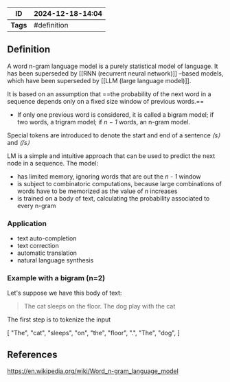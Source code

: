 | ID       | 2024-12-18-14:04 |
| -------- | ---------------- |
| **Tags** | #definition      |
## Definition

A word n-gram language model is a purely statistical model of language.
It has been superseded by [[RNN (recurrent neural network)]] –based models, which have been superseded by [[LLM (large language model)]].

It is based on an assumption that ==the probability of the next word in a sequence depends only on a fixed size window of previous words.==
- If only one previous word is considered, it is called a bigram model; if two words, a trigram model; if *n − 1* words, an n-gram model.

Special tokens are introduced to denote the start and end of a sentence *⟨s⟩* and *⟨/s⟩*

LM is a simple and intuitive approach that can be used to predict the next node in a sequence. The model:
- has limited memory, ignoring words that are out the *n - 1* window
- is subject to combinatoric computations, because large combinations of words have to be memorized  as the value of  *n* increases 
- is trained on a body of text, calculating the probability associated to every n-gram

### Application

- text auto-completion
- text correction
- automatic translation
- natural language synthesis

### Example with a bigram (n=2)

Let's suppose we have this body of text:

> The cat sleeps on the floor. The dog play with the cat

The first step is to tokenize the input

[ "The", "cat", "sleeps", "on", "the", "floor", ".", "The", "dog", ]

## References
https://en.wikipedia.org/wiki/Word_n-gram_language_model